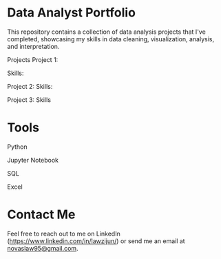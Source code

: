 # Data Analyst Portfolio
This repository contains a collection of data analysis projects that I've completed, showcasing my skills in data cleaning, visualization, analysis, and interpretation.

Projects
Project 1:

Skills:

Project 2: 
Skills:

Project 3: 
Skills

# Tools
Python

Jupyter Notebook

SQL

Excel

# Contact Me
Feel free to reach out to me on LinkedIn (https://www.linkedin.com/in/lawzijun/) or send me an email at novaslaw95@gmail.com.
